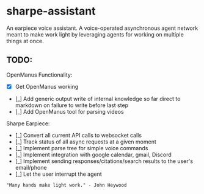 # sharpe-assistant
An earpiece voice assistant. A voice-operated asynchronous agent network meant to make work light by leveraging agents for working on multiple things at once.

## TODO:

OpenManus Functionality:
- [X] Get OpenManus working 
- [_] Add generic output write of internal knowledge so far direct to markdown on failure to write before last step 
- [_] Add OpenManus tool for parsing videos

Sharpe Earpiece:
- [_] Convert all current API calls to websocket calls
- [_] Track status of all async requests at a given moment
- [_] Implement parse tree for simple voice commands 
- [_] Implement integration with google calendar, gmail, Discord
- [_] Implement sending responses/citations/search results to the user's email/phone 
- [_] Let the user interrupt the agent


```"Many hands make light work." - John Heywood```